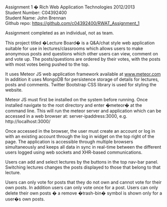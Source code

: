 Assignment 1 � Rich Web Application Technologies 2012/2013  
Student Number: C04392400  
Student Name: John Brennan  
Github repo: https://github.com/c04392400/RWAT_Assignment_1  

Assignment completed as an individual, not as team.

This project titled �Lecture Board� is a Q&A/chat style web application suitable for use in lectures/classrooms which allows users to make anonymous posts and questions which other users can view, comment on and vote up. The posts/questions are ordered by their votes, with the posts with most votes being pushed to the top.

It uses Meteor JS web application framework available at www.meteor.com
In addition it uses MongoDB for persistence storage of details for lectures, posts and comments.
Twitter Bootstrap CSS library is used for styling the website.

Meteor JS must first be installed on the system before running. Once installed navigate to the root directory and enter �meteor� at the command line. This will run the meteor server and application which can be accessed in a web browser at: server-ipaddress:3000, e.g. http://localhost:3000/

Once accessed in the browser, the user must create an account or log in with an existing account through the log in widget on the top right of the page.
The application is accessible through multiple browsers simultaneously and keeps all data in sync in real-time between the different users logged using web sockets and XHR-based communications.

Users can add and select lectures by the buttons in the top nav-bar panel. Switching lectures changes the posts displayed to those that belong to that lecture.

Users can only vote for posts that they do not own and cannot vote for their own posts. In addition users can only vote once for a post. Users can only delete their own posts � a remove �trash-bin� symbol is shown only for a user�s own posts.
